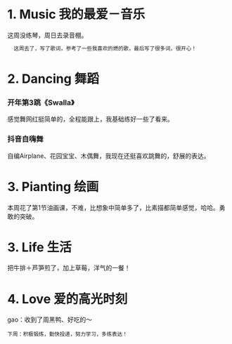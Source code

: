 # 1. Music 我的最爱－音乐
这周没练琴，周日去录音棚。</br>
```Java
  这周去了，写了歌词，参考了一些我喜欢的燃的歌，最后写了很多词，很开心！
```

# 2. Dancing 舞蹈
### 开年第3跳《Swalla》
感觉舞网红挺简单的，全程能跟上，我基础练好一些了看来。</br>
### 抖音自嗨舞
自编Airplane、花园宝宝、木偶舞，我现在还挺喜欢跳舞的，舒展的表达。</br>

# 3. Pianting 绘画
本周花了第1节油画课，不难，比想象中简单多了，比素描都简单感觉，哈哈。勇敢的突破。</br>

# 3. Life 生活
把牛排＋芦笋煎了，加上草莓，洋气的一餐！</br>

# 4. Love 爱的高光时刻
gao：收到了周黑鸭、好吃的～</br>

```
下周：积极锻炼，勤快投递，努力学习，多练表达！
```
